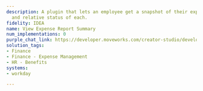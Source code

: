 ```yaml
---
description: A plugin that lets an employee get a snapshot of their expense reports
  and relative status of each.
fidelity: IDEA
name: View Expense Report Summary
num_implementations: 0
purple_chat_link: https://developer.moveworks.com/creator-studio/developer-tools/purple-chat-builder/?workspace=%7B%22title%22%3A%22My+Workspace%22%2C%22botSettings%22%3A%7B%7D%2C%22mocks%22%3A%5B%7B%22id%22%3A6991%2C%22title%22%3A%22Mock+1%22%2C%22transcript%22%3A%7B%22settings%22%3A%7B%22colorStyle%22%3A%22LIGHT%22%2C%22startTime%22%3A%2211%3A43+AM%22%2C%22defaultPerson%22%3A%22GWEN%22%2C%22editable%22%3Atrue%7D%2C%22messages%22%3A%5B%7B%22from%22%3A%22USER%22%2C%22text%22%3A%22Can+I+get+a+summary+of+my+expense+reports%3F%22%7D%2C%7B%22from%22%3A%22ANNOTATION%22%2C%22text%22%3A%22%3Cp%3E%E2%9C%85+Working+on+%3Cb%3ESummary+of+My+Expense+Reports%3C%2Fb%3E%3Cbr%3E%E2%8F%B3+Calling+Plugin+%3Cb%3EView+Expense+Report+Summary%3C%2Fb%3E%3C%2Fp%3E%22%7D%2C%7B%22from%22%3A%22BOT%22%2C%22text%22%3A%22Here%27s+a+summary+of+your+current+expense+reports%3A%22%2C%22cards%22%3A%5B%7B%22title%22%3A%22Expense+Report+Summary%22%2C%22text%22%3A%22%3Cb%3E1.+Work+From+Home+Expense+Report%3C%2Fb%3E+-+Status%3A+Paid+%3Cbr%3E%3Cb%3E2.+Wellness+Reimbursement%3C%2Fb%3E+-+Status%3A+In+Progress+%3Cbr%3E%3Cb%3E3.+Travel+Report%3C%2Fb%3E+-+Status%3A+Waiting+for+Manager+Approval%22%7D%5D%7D%5D%7D%7D%5D%7D
solution_tags:
- Finance
- Finance - Expense Management
- HR - Benefits
systems:
- workday

---
```

